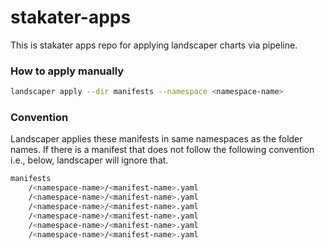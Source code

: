 # stakater-apps

This is stakater apps repo for applying landscaper charts via pipeline.

### How to apply manually

```bash
landscaper apply --dir manifests --namespace <namespace-name>
```
### Convention

Landscaper applies these manifests in same namespaces as the folder names. If there is a manifest that does not follow the following convention i.e., below, landscaper will ignore that.

```bash
manifests
    /<namespace-name>/<manifest-name>.yaml
    /<namespace-name>/<manifest-name>.yaml
    /<namespace-name>/<manifest-name>.yaml
    /<namespace-name>/<manifest-name>.yaml
    /<namespace-name>/<manifest-name>.yaml
    /<namespace-name>/<manifest-name>.yaml
````
